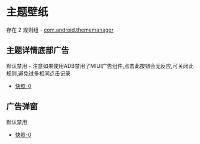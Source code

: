 # 主题壁纸

存在 2 规则组 - [com.android.thememanager](/src/apps/com.android.thememanager.ts)

## 主题详情底部广告

默认禁用 - 注意如果使用ADB禁用了MIUI广告组件,点击此按钮会无反应,可关闭此规则,避免过多相同点击记录

- [快照-0](https://i.gkd.li/import/13227330)

## 广告弹窗

默认禁用

- [快照-0](https://i.gkd.li/import/13215038)
